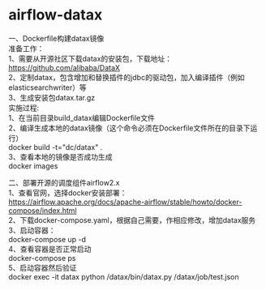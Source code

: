 # airflow-datax

一、Dockerfile构建datax镜像  
准备工作：  
1、需要从开源社区下载datax的安装包，下载地址：https://github.com/alibaba/DataX  
2、定制datax，包含增加和替换插件的jdbc的驱动包，加入编译插件（例如elasticsearchwriter）等  
3、生成安装包datax.tar.gz  
实施过程:  
1、在当前目录build_datax编辑Dockerfile文件  
2、编译生成本地的datax镜像（这个命令必须在Dockerfile文件所在的目录下运行）  
docker build -t="dc/datax" .  
3、查看本地的镜像是否成功生成  
docker images  

二、部署开源的调度组件airflow2.x  
1、查看官网，选择docker安装部署：  
https://airflow.apache.org/docs/apache-airflow/stable/howto/docker-compose/index.html  
2、下载docker-compose.yaml，根据自己需要，作相应修改，增加datax服务  
3、启动容器：  
docker-compose up -d  
4、查看容器是否正常启动  
docker-compose ps  
5、启动容器然后验证  
docker exec -it datax python /datax/bin/datax.py /datax/job/test.json  

